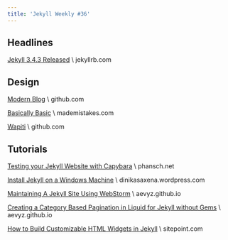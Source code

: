```yaml
---
title: 'Jekyll Weekly #36'
---
```


## Headlines

[Jekyll 3.4.3 Released](https://jekyllrb.com/news/2017/03/21/jekyll-3-4-3-released/) \\
jekyllrb.com

## Design

[Modern Blog](https://github.com/Shashwat986/KritiBlog) \\
github.com

[Basically Basic](https://mademistakes.com/work/basically-basic-jekyll-theme/) \\
mademistakes.com

[Wapiti](https://github.com/aiokr/jekyll-theme-wapiti) \\
github.com

## Tutorials

[Testing your Jekyll Website with Capybara](http://phansch.net/2017/03/13/testing-jekyll-websites/) \\
phansch.net

[Install Jekyll on a Windows Machine](https://dinikasaxena.wordpress.com/2017/04/02/install-jekyll-on-a-windows-machine/) \\
dinikasaxena.wordpress.com

[Maintaining A Jekyll Site Using WebStorm](https://aevyz.github.io/adv-jekyll/Maintaining-A-Jekyll-Site-Using-Webstorm.html) \\
aevyz.github.io

[Creating a Category Based Pagination in Liquid for Jekyll without Gems](https://aevyz.github.io/adv-jekyll/Creating-A-Category-Based-Pager-In-Liquid.html) \\
aevyz.github.io

[How to Build Customizable HTML Widgets in Jekyll](https://www.sitepoint.com/quick-tip-how-to-build-customizable-html-widgets-in-jekyll/) \\
sitepoint.com
